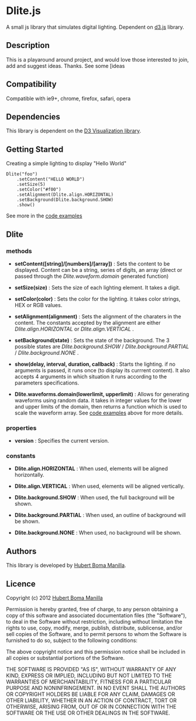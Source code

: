 # Dlite.js

A small js library that simulates digital lighting. Dependent on [d3.js](http://mbostock.github.com/d3/) library. 

## Description

This is a playaround around project, and would love those interested to join, add and suggest ideas. Thanks.
See some [ideas

## Compatibility

Compatible with ie9+, chrome, firefox, safari, opera

## Dependencies

This library is dependent on the [D3 Visualization library](http://mbostock.github.com/d3/).

## Getting Started

Creating a simple lighting to display "Hello World"

    Dlite("foo")
        .setContent("HELLO WORLD")
        .setSize(5)
        .setColor("#f00")
        .setAlignment(Dlite.align.HORIZONTAL)
        .setBackground(Dlite.background.SHOW)
        .show()

See more in the [code examples](http://bomsy.github.com/dLite/examples.html)

## Dlite

### methods

* __setContent([string]/[numbers]/[array])__ : Sets the content to be displayed. Content can be a string, series of digits, an array (direct or passed through the _Dlite.waveform.domain_ generated function)

* __setSize(size)__ : Sets the size of each lighting element. It takes a digit.

* __setColor(color)__ : Sets the color for the lighting. it takes color strings, HEX or RGB values.

* __setAlignment(alignment)__ : Sets the alignment of the charaters in the content. The constants accepted by the alignment are either _Dlite.align.HORIZONTAL_ or _Dlite.align.VERTICAL_ .

* __setBackground(state)__ : Sets the state of the background. The 3 possible states are _Dlite.background.SHOW_ / _Dlite.background.PARTIAL_ / _Dlite.background.NONE_ .

* __show(delay, interval, duration, callback)__ : Starts the lighting. if no arguments is passed, it runs once (to display its currrent content). It also accepts 4 arguments  in which situation it runs according to the parameters specifications.

* __Dlite.waveforms.domain(lowerlimit, upperlimit)__ : Allows for generating waveforms using random data. it takes in integer values for the lower and upper limits of the domain, then returns a function which is used to scale the waveform array. See [code examples](http://bomsy.github.com/dLite/examples.html) above for more details.


### properties

* __version__ : Specifies the current version.

### constants

* __Dlite.align.HORIZONTAL__ : When used, elements will be aligned horizontally.

* __Dlite.align.VERTICAL__ : When used, elements will be aligned vertically. 

* __Dlite.background.SHOW__ : When used, the full background will be shown.

* __Dlite.background.PARTIAL__ : When used, an outline of background will be shown.

* __Dlite.background.NONE__ : When used, no background will be shown.

## Authors

This library is developed by [Hubert Boma Manilla](http://bomsy-webcode.blogspot.co.uk/).

## Licence

Copyright (c) 2012 [Hubert Boma Manilla](http://bomsy-webcode.blogspot.co.uk/)

Permission is hereby granted, free of charge, to any person obtaining
a copy of this software and associated documentation files (the
"Software"), to deal in the Software without restriction, including
without limitation the rights to use, copy, modify, merge, publish,
distribute, sublicense, and/or sell copies of the Software, and to
permit persons to whom the Software is furnished to do so, subject to
the following conditions:

The above copyright notice and this permission notice shall be
included in all copies or substantial portions of the Software.

THE SOFTWARE IS PROVIDED "AS IS", WITHOUT WARRANTY OF ANY KIND,
EXPRESS OR IMPLIED, INCLUDING BUT NOT LIMITED TO THE WARRANTIES OF
MERCHANTABILITY, FITNESS FOR A PARTICULAR PURPOSE AND
NONINFRINGEMENT. IN NO EVENT SHALL THE AUTHORS OR COPYRIGHT HOLDERS BE
LIABLE FOR ANY CLAIM, DAMAGES OR OTHER LIABILITY, WHETHER IN AN ACTION
OF CONTRACT, TORT OR OTHERWISE, ARISING FROM, OUT OF OR IN CONNECTION
WITH THE SOFTWARE OR THE USE OR OTHER DEALINGS IN THE SOFTWARE.